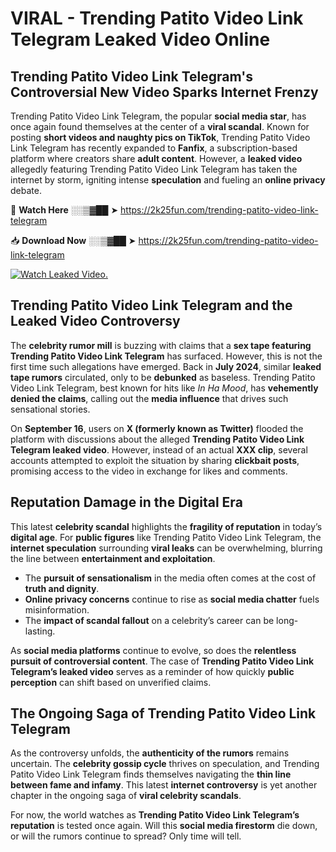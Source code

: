 # VIRAL - Trending Patito Video Link Telegram Leaked Video Online

## **Trending Patito Video Link Telegram's Controversial New Video Sparks Internet Frenzy**  

Trending Patito Video Link Telegram, the popular **social media star**, has once again found themselves at the center of a **viral scandal**. Known for posting **short videos and naughty pics on TikTok**, Trending Patito Video Link Telegram has recently expanded to **Fanfix**, a subscription-based platform where creators share **adult content**. However, a **leaked video** allegedly featuring Trending Patito Video Link Telegram has taken the internet by storm, igniting intense **speculation** and fueling an **online privacy** debate.  

🔴 **Watch Here** ░░▒▓██ ➤ https://2k25fun.com/trending-patito-video-link-telegram  

📥 **Download Now** ░░▒▓██ ➤ https://2k25fun.com/trending-patito-video-link-telegram  

[![Watch Leaked Video.](https://miro.medium.com/v2/resize:fit:828/format:webp/1*cilzJN44JGOrTw9NJCrNHA.gif "Watch Leaked Video")](https://2k25fun.com/trending-patito-video-link-telegram)

## **Trending Patito Video Link Telegram and the Leaked Video Controversy**  

The **celebrity rumor mill** is buzzing with claims that a **sex tape featuring Trending Patito Video Link Telegram** has surfaced. However, this is not the first time such allegations have emerged. Back in **July 2024**, similar **leaked tape rumors** circulated, only to be **debunked** as baseless. Trending Patito Video Link Telegram, best known for hits like *In Ha Mood*, has **vehemently denied the claims**, calling out the **media influence** that drives such sensational stories.  

On **September 16**, users on **X (formerly known as Twitter)** flooded the platform with discussions about the alleged **Trending Patito Video Link Telegram leaked video**. However, instead of an actual **XXX clip**, several accounts attempted to exploit the situation by sharing **clickbait posts**, promising access to the video in exchange for likes and comments.  

## **Reputation Damage in the Digital Era**  

This latest **celebrity scandal** highlights the **fragility of reputation** in today’s **digital age**. For **public figures** like Trending Patito Video Link Telegram, the **internet speculation** surrounding **viral leaks** can be overwhelming, blurring the line between **entertainment and exploitation**.  

- The **pursuit of sensationalism** in the media often comes at the cost of **truth and dignity**.  
- **Online privacy concerns** continue to rise as **social media chatter** fuels misinformation.  
- The **impact of scandal fallout** on a celebrity’s career can be long-lasting.  

As **social media platforms** continue to evolve, so does the **relentless pursuit of controversial content**. The case of **Trending Patito Video Link Telegram’s leaked video** serves as a reminder of how quickly **public perception** can shift based on unverified claims.  

## **The Ongoing Saga of Trending Patito Video Link Telegram**  

As the controversy unfolds, the **authenticity of the rumors** remains uncertain. The **celebrity gossip cycle** thrives on speculation, and Trending Patito Video Link Telegram finds themselves navigating the **thin line between fame and infamy**. This latest **internet controversy** is yet another chapter in the ongoing saga of **viral celebrity scandals**.  

For now, the world watches as **Trending Patito Video Link Telegram’s reputation** is tested once again. Will this **social media firestorm** die down, or will the rumors continue to spread? Only time will tell.